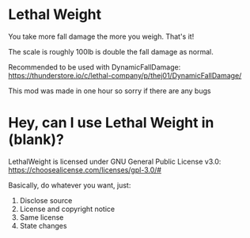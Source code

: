 # Lethal Weight
You take more fall damage the more you weigh. That's it!

The scale is roughly 100lb is double the fall damage as normal.

Recommended to be used with DynamicFallDamage: https://thunderstore.io/c/lethal-company/p/thej01/DynamicFallDamage/

This mod was made in one hour so sorry if there are any bugs

# Hey, can I use Lethal Weight in (blank)?

LethalWeight is licensed under GNU General Public License v3.0: https://choosealicense.com/licenses/gpl-3.0/#

Basically, do whatever you want, just:

1. Disclose source
2. License and copyright notice
3. Same license
4. State changes

